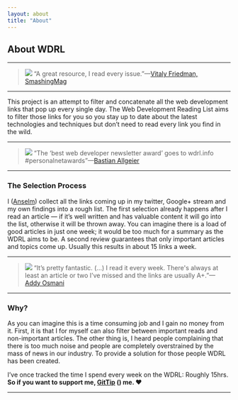```yaml
---
layout: about
title: "About"
---
```


## About WDRL

----

> ![](http://twitter.com/api/users/profile_image/smashingmag?size=bigger) “A great resource, I read every issue.”—[Vitaly Friedman, SmashingMag](http://smashingmagazine.com/)

----

This project is an attempt to filter and concatenate all the web development links that pop up every single day. The Web Development Reading List aims to filter those links for you so you stay up to date about the latest technologies and techniques but don’t need to read every link you find in the wild.

----

> ![](http://twitter.com/api/users/profile_image/bastianallgeier?size=bigger) “The ‘best web developer newsletter award’ goes to wdrl.info #personalnetawards”—[Bastian Allgeier](http://bastianallgeier.com/)

----

### The Selection Process

I ([Anselm](http://helloanselm.com/)) collect all the links coming up in my twitter, Google+ stream and my own findings into a rough list. The first selection already happens after I read an article &mdash; if it’s well written and has valuable content it will go into the list, otherwise it will be thrown away. You can imagine there is a load of good articles in just one week; it would be too much for a summary as the WDRL aims to be. A second review guarantees that only important articles and topics come up. Usually this results in about 15 links a week.

----

> ![](http://twitter.com/api/users/profile_image/addyosmani?size=bigger) “It’s pretty fantastic. (…) I read it every week. There's always at least an article or two I’ve missed and the links are usually A+.”—[Addy Osmani](http://addyosmani.com/blog/)

----

### Why?

As you can imagine this is a time consuming job and I gain no money from it. First, it is that I for myself can also filter between important reads and non-important articles. The other thing is, I heard people complaining that there is too much noise and people are completely overstrained by the mass of news in our industry. To provide a solution for those people WDRL has been created.

I’ve once tracked the time I spend every week on the WDRL: Roughly 15hrs.<br>
**So if you want to support me, <a href="https://www.gittip.com/Anselm%20Hannemann/">GitTip</a> (<script data-gittip-username="Anselm Hannemann"
		data-gittip-widget="button" src="//gttp.co/v1.js"></script>) me. &hearts;**

<script id='fbl7ps7'>(function(i){var f,s=document.getElementById(i);f=document.createElement('iframe');f.src='//api.flattr.com/button/view/?uid=helloanselm&button=compact&url='+encodeURIComponent(document.URL);f.title='Flattr';f.height=20;f.width=110;f.style.borderWidth=0;s.parentNode.insertBefore(f,s);})('fbl7ps7');</script>

----
